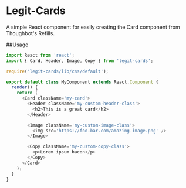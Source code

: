 # Legit-Cards

A simple React component for easily creating the Card component from Thoughbot's Refills.

##Usage

```js
import React from 'react';
import { Card, Header, Image, Copy } from 'legit-cards';

require('legit-cards/lib/css/default');

export default class MyComponent extends React.Component {
  render() {
    return (
      <Card className='my-card'>
        <Header className='my-custom-header-class'>
          <h2>This is a great card</h2>
        </Header>

        <Image className='my-custom-image-class'>
          <img src='https://foo.bar.com/amazing-image.png' />
        </Image>

        <Copy className='my-custom-copy-class'>
          <p>Lorem ipsum bacon</p>
        </Copy>
      </Card>
    );
  }
}
```

